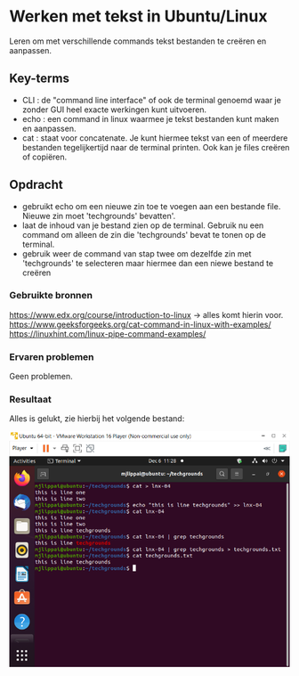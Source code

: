 # Werken met tekst in Ubuntu/Linux
Leren om met verschillende commands tekst bestanden te creëren en aanpassen.

## Key-terms
- CLI : de "command line interface" of ook de terminal genoemd waar je zonder GUI heel exacte werkingen kunt uitvoeren.
- echo : een command in linux waarmee je tekst bestanden kunt maken en aanpassen.
- cat : staat voor concatenate. Je kunt hiermee tekst van een of meerdere bestanden tegelijkertijd naar de terminal printen. Ook kan je files creëren of copiëren.

## Opdracht
- gebruikt echo om een nieuwe zin toe te voegen aan een bestande file. Nieuwe zin moet 'techgrounds' bevatten'.
- laat de inhoud van je bestand zien op de terminal. Gebruik nu een command om alleen de zin die 'techgrounds' bevat te tonen op de terminal.
- gebruik weer de command van stap twee om dezelfde zin met 'techgrounds' te selecteren maar hiermee dan een niewe bestand te creëren

### Gebruikte bronnen
https://www.edx.org/course/introduction-to-linux -> alles komt hierin voor.   
https://www.geeksforgeeks.org/cat-command-in-linux-with-examples/  
https://linuxhint.com/linux-pipe-command-examples/

### Ervaren problemen
Geen problemen.

### Resultaat
Alles is gelukt, zie hierbij het volgende bestand: 

![Workingwithtext](../00_includes/lnx-04.png)
